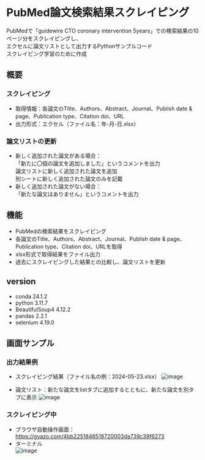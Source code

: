 # PubMed論文検索結果スクレイピング
PubMedで「guidewire CTO coronary intervention 5years」での検索結果の10ページ分をスクレイピングし、  
エクセルに論文リストとして出力するPythonサンプルコード  
スクレイピング学習のために作成  

## 概要
### スクレイピング
- 取得情報：各論文のTitle、Authors、Abstract、Journal、Publish date & page、Publication type、Citation doi、URL 
- 出力形式：エクセル（ファイル名：年-月-日.xlsx）

### 論文リストの更新
- 新しく追加された論文がある場合：  
  「新たに〇個の論文を追加しました」というコメントを出力  
  論文リストに新しく追加された論文を追加  
  別シートに新しく追加された論文のみを記載   
- 新しく追加された論文がない場合：  
  「新たな論文はありません」というコメントを出力  

## 機能
- PubMedの検索結果をスクレイピング
- 各論文のTitle、Authors、Abstract、Journal、Publish date & page、Publication type、Citation doi、URLを取得
- xlsx形式で取得結果をファイル出力
- 過去にスクレイピングした結果との比較し、論文リストを更新

## version
- conda 24.1.2
- python 3.11.7
- BeautifulSoup4 4.12.2 
- pandas 2.2.1
- selenium 4.19.0

## 画面サンプル
### 出力結果例
- スクレイピング結果（ファイル名の例：2024-05-23.xlsx）
![image](https://github.com/hurmana/PubMed-scraping/assets/170585900/01d95297-46c5-4d02-9699-f592da0c1b62)

- 論文リスト：新たな論文をlistタブに追加するとともに、新たな論文を別タブに表示
  ![image](https://github.com/hurmana/PubMed-scraping/assets/170585900/a71bb0e6-ece1-4c69-b89d-7b07cd31ec70)

### スクレイピング中
- ブラウザ自動操作画面：https://gyazo.com/4bb2251846518720003da739c39f6273
- ターミナル  
  ![image](https://github.com/hurmana/PubMed-scraping/assets/170585900/d5452379-d145-4f64-bd2b-3e22504b841c)

